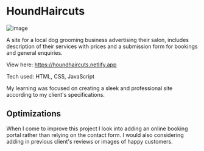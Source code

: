 # HoundHaircuts

![image](https://user-images.githubusercontent.com/90465357/213476903-d625f983-b255-49c0-bbc2-892618af9664.png)

A site for a local dog grooming business advertising their salon, includes description of their services with prices and a submission form for bookings and general enquiries.

View here: https://houndhaircuts.netlify.app

Tech used: HTML, CSS, JavaScript

My learning was focused on creating a sleek and professional site according to my client's specifications.

## Optimizations

When I come to improve this project I look into adding an online booking portal rather than relying on the contact form. I would also considering adding in previous client's reviews or images of happy customers.

<!-- 
## Lessons Learned:

Manipulating complex bl -->

